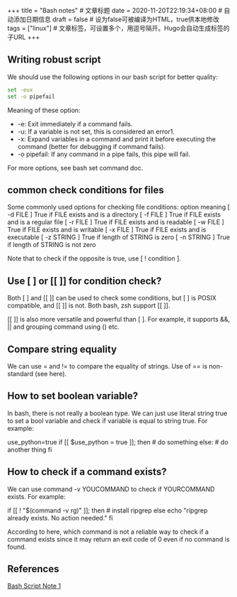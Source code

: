 +++
title = "Bash notes"  # 文章标题
date = 2020-11-20T22:19:34+08:00  # 自动添加日期信息
draft = false  # 设为false可被编译为HTML，true供本地修改
tags = ["linux"]  # 文章标签，可设置多个，用逗号隔开。Hugo会自动生成标签的子URL
+++
## Writing robust script

We should use the following options in our bash script for better quality:
```bash
set -eux
set -o pipefail
```

Meaning of these option:
- -e: Exit immediately if a command fails.
- -u: If a variable is not set, this is considered an error1.
- -x: Expand variables in a command and print it before executing the command (better for debugging if command fails).
- -o pipefail: If any command in a pipe fails, this pipe will fail.

For more options, see bash set command doc.

## common check conditions for files

Some commonly used options for checking file conditions:
option	meaning
[ -d FILE ]	True if FILE exists and is a directory
[ -f FILE ]	True if FILE exists and is a regular file
[ -r FILE ]	True if FILE exists and is readable
[ -w FILE ]	True if FILE exists and is writable
[ -x FILE ]	True if FILE exists and is executable
[ -z STRING ]	True if length of STRING is zero
[ -n STRING ]	True if length of STRING is not zero

Note that to check if the opposite is true, use [ ! condition ].

## Use [ ] or [[ ]] for condition check?

Both [ ] and [[ ]] can be used to check some conditions, but [ ] is POSIX compatible, and [[ ]] is not. Both bash, zsh support [[ ]].

[[ ]] is also more versatile and powerful than [ ]. For example, it supports &&, || and grouping command using () etc.

## Compare string equality

We can use = and != to compare the equality of strings. Use of == is non-standard (see here).

## How to set boolean variable?

In bash, there is not really a boolean type. We can just use literal string true to set a bool variable and check if variable is equal to string true. For example:

use_python=true
if [[ $use_python = true ]]; then
    # do something
else:
    # do another thing
fi

## How to check if a command exists?

We can use command -v YOUCOMMAND to check if YOURCOMMAND exists. For example:

if [[ ! "$(command -v rg)" ]]; then
    # install ripgrep
else
    echo "ripgrep already exists. No action needed."
fi

According to here, which command is not a reliable way to check if a command exists since it may return an exit code of 0 even if no command is found.
## References

[Bash Script Note 1](https://jdhao.github.io/2020/04/27/bash_script_notes_s1/)
